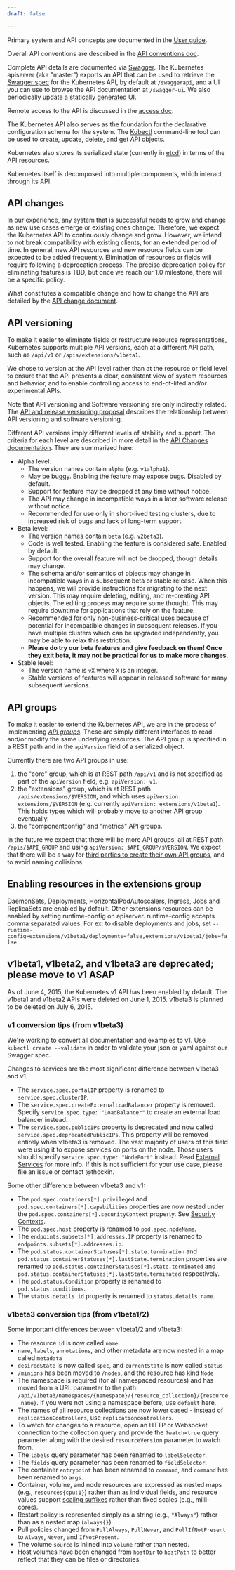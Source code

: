 ```yaml
---
draft: false

---
```

Primary system and API concepts are documented in the [User guide](/docs/user-guide/).

Overall API conventions are described in the [API conventions doc](https://github.com/kubernetes/kubernetes/tree/{{page.githubbranch}}/docs/devel/api-conventions.md).

Complete API details are documented via [Swagger](http://swagger.io/). The Kubernetes apiserver (aka "master") exports an API that can be used to retrieve the [Swagger spec](https://github.com/swagger-api/swagger-spec/tree/master/schemas/v1.2) for the Kubernetes API, by default at `/swaggerapi`, and a UI you can use to browse the API documentation at `/swagger-ui`. We also periodically update a [statically generated UI](http://kubernetes.io/third_party/swagger-ui/).

Remote access to the API is discussed in the [access doc](/docs/admin/accessing-the-api).

The Kubernetes API also serves as the foundation for the declarative configuration schema for the system. The [Kubectl](/docs/user-guide/kubectl/kubectl) command-line tool can be used to create, update, delete, and get API objects.

Kubernetes also stores its serialized state (currently in [etcd](https://coreos.com/docs/distributed-configuration/getting-started-with-etcd/)) in terms of the API resources.

Kubernetes itself is decomposed into multiple components, which interact through its API.

## API changes

In our experience, any system that is successful needs to grow and change as new use cases emerge or existing ones change. Therefore, we expect the Kubernetes API to continuously change and grow. However, we intend to not break compatibility with existing clients, for an extended period of time. In general, new API resources and new resource fields can be expected to be added frequently. Elimination of resources or fields will require following a deprecation process. The precise deprecation policy for eliminating features is TBD, but once we reach our 1.0 milestone, there will be a specific policy.

What constitutes a compatible change and how to change the API are detailed by the [API change document](https://github.com/kubernetes/kubernetes/tree/{{page.githubbranch}}/docs/devel/api_changes.md).

## API versioning

To make it easier to eliminate fields or restructure resource representations, Kubernetes supports
multiple API versions, each at a different API path, such as `/api/v1` or
`/apis/extensions/v1beta1`.

We chose to version at the API level rather than at the resource or field level to ensure that the API presents a clear, consistent view of system resources and behavior, and to enable controlling access to end-of-lifed and/or experimental APIs.

Note that API versioning and Software versioning are only indirectly related.  The [API and release
versioning proposal](https://github.com/kubernetes/kubernetes/blob/{{page.githubbranch}}/docs/design/versioning.md) describes the relationship between API versioning and
software versioning.


Different API versions imply different levels of stability and support.  The criteria for each level are described
in more detail in the [API Changes documentation](https://github.com/kubernetes/kubernetes/tree/{{page.githubbranch}}/docs/devel/api_changes.md#alpha-beta-and-stable-versions).  They are summarized here:

- Alpha level:
  - The version names contain `alpha` (e.g. `v1alpha1`).
  - May be buggy.  Enabling the feature may expose bugs.  Disabled by default.
  - Support for feature may be dropped at any time without notice.
  - The API may change in incompatible ways in a later software release without notice.
  - Recommended for use only in short-lived testing clusters, due to increased risk of bugs and lack of long-term support.
- Beta level:
  - The version names contain `beta` (e.g. `v2beta3`).
  - Code is well tested.  Enabling the feature is considered safe.  Enabled by default.
  - Support for the overall feature will not be dropped, though details may change.
  - The schema and/or semantics of objects may change in incompatible ways in a subsequent beta or stable release.  When this happens,
    we will provide instructions for migrating to the next version.  This may require deleting, editing, and re-creating
    API objects.  The editing process may require some thought.   This may require downtime for applications that rely on the feature.
  - Recommended for only non-business-critical uses because of potential for incompatible changes in subsequent releases.  If you have
    multiple clusters which can be upgraded independently, you may be able to relax this restriction.
  - **Please do try our beta features and give feedback on them!  Once they exit beta, it may not be practical for us to make more changes.**
- Stable level:
  - The version name is `vX` where `X` is an integer.
  - Stable versions of features will appear in released software for many subsequent versions.

## API groups

To make it easier to extend the Kubernetes API, we are in the process of implementing [*API
groups*](https://github.com/kubernetes/kubernetes/blob/{{page.githubbranch}}/docs/proposals/api-group.md).  These are simply different interfaces to read and/or modify the
same underlying resources.  The API group is specified in a REST path and in the `apiVersion` field
of a serialized object.

Currently there are two API groups in use:

1. the "core" group, which is at REST path `/api/v1` and is not specified as part of the `apiVersion` field, e.g.
   `apiVersion: v1`.
1. the "extensions" group, which is at REST path `/apis/extensions/$VERSION`, and which uses
  `apiVersion: extensions/$VERSION` (e.g. currently `apiVersion: extensions/v1beta1`).
  This holds types which will probably move to another API group eventually.
1. the "componentconfig" and "metrics" API groups.


In the future we expect that there will be more API groups, all at REST path `/apis/$API_GROUP` and
using `apiVersion: $API_GROUP/$VERSION`.  We expect that there will be a way for [third parties to
create their own API groups](https://github.com/kubernetes/kubernetes/blob/{{page.githubbranch}}/docs/design/extending-api.md), and to avoid naming collisions.

## Enabling resources in the extensions group

DaemonSets, Deployments, HorizontalPodAutoscalers, Ingress, Jobs and ReplicaSets are enabled by default.
Other extensions resources can be enabled by setting runtime-config on
apiserver. runtime-config accepts comma separated values. For ex: to disable deployments and jobs, set
`--runtime-config=extensions/v1beta1/deployments=false,extensions/v1beta1/jobs=false`

## v1beta1, v1beta2, and v1beta3 are deprecated; please move to v1 ASAP

As of June 4, 2015, the Kubernetes v1 API has been enabled by default. The v1beta1 and v1beta2 APIs were deleted on June 1, 2015. v1beta3 is planned to be deleted on July 6, 2015.

### v1 conversion tips (from v1beta3)

We're working to convert all documentation and examples to v1. Use `kubectl create --validate` in order to validate your json or yaml against our Swagger spec.

Changes to services are the most significant difference between v1beta3 and v1.

* The `service.spec.portalIP` property is renamed to `service.spec.clusterIP`.
* The `service.spec.createExternalLoadBalancer` property is removed. Specify `service.spec.type: "LoadBalancer"` to create an external load balancer instead.
* The `service.spec.publicIPs` property is deprecated and now called `service.spec.deprecatedPublicIPs`. This property will be removed entirely when v1beta3 is removed. The vast majority of users of this field were using it to expose services on ports on the node. Those users should specify `service.spec.type: "NodePort"` instead. Read [External Services](/docs/user-guide/services/#external-services) for more info. If this is not sufficient for your use case, please file an issue or contact @thockin.

Some other difference between v1beta3 and v1:

* The `pod.spec.containers[*].privileged` and `pod.spec.containers[*].capabilities` properties are now nested under the `pod.spec.containers[*].securityContext` property. See [Security Contexts](/docs/user-guide/security-context).
* The `pod.spec.host` property is renamed to `pod.spec.nodeName`.
* The `endpoints.subsets[*].addresses.IP` property is renamed to `endpoints.subsets[*].addresses.ip`.
* The `pod.status.containerStatuses[*].state.termination` and `pod.status.containerStatuses[*].lastState.termination` properties are renamed to `pod.status.containerStatuses[*].state.terminated` and `pod.status.containerStatuses[*].lastState.terminated` respectively.
* The `pod.status.Condition` property is renamed to `pod.status.conditions`.
* The `status.details.id` property is renamed to `status.details.name`.

### v1beta3 conversion tips (from v1beta1/2)

Some important differences between v1beta1/2 and v1beta3:

* The resource `id` is now called `name`.
* `name`, `labels`, `annotations`, and other metadata are now nested in a map called `metadata`
* `desiredState` is now called `spec`, and `currentState` is now called `status`
* `/minions` has been moved to `/nodes`, and the resource has kind `Node`
* The namespace is required (for all namespaced resources) and has moved from a URL parameter to the path: `/api/v1beta3/namespaces/{namespace}/{resource_collection}/{resource_name}`. If you were not using a namespace before, use `default` here.
* The names of all resource collections are now lower cased - instead of `replicationControllers`, use `replicationcontrollers`.
* To watch for changes to a resource, open an HTTP or Websocket connection to the collection query and provide the `?watch=true` query parameter along with the desired `resourceVersion` parameter to watch from.
* The `labels` query parameter has been renamed to `labelSelector`.
* The `fields` query parameter has been renamed to `fieldSelector`.
* The container `entrypoint` has been renamed to `command`, and `command` has been renamed to `args`.
* Container, volume, and node resources are expressed as nested maps (e.g., `resources{cpu:1}`) rather than as individual fields, and resource values support [scaling suffixes](/docs/user-guide/compute-resources/#specifying-resource-quantities) rather than fixed scales (e.g., milli-cores).
* Restart policy is represented simply as a string (e.g., `"Always"`) rather than as a nested map (`always{}`).
* Pull policies changed from `PullAlways`, `PullNever`, and `PullIfNotPresent` to `Always`, `Never`, and `IfNotPresent`.
* The volume `source` is inlined into `volume` rather than nested.
* Host volumes have been changed from `hostDir` to `hostPath` to better reflect that they can be files or directories.